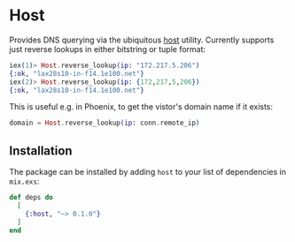 # Host

Provides DNS querying via the ubiquitous [host](http://manpages.ubuntu.com/manpages/bionic/man1/host.1.html) utility. 
Currently supports just reverse lookups in either bitstring or tuple format:

```elixir
iex(1)> Host.reverse_lookup(ip: "172.217.5.206")
{:ok, "lax28s10-in-f14.1e100.net"}
iex(2)> Host.reverse_lookup(ip: {172,217,5,206})
{:ok, "lax28s10-in-f14.1e100.net"}
```

This is useful e.g. in Phoenix, to get the vistor's domain name if it exists:

```elixir
domain = Host.reverse_lookup(ip: conn.remote_ip)
```

## Installation

The package can be installed by adding `host` to your list of
dependencies in `mix.exs`:

```elixir
def deps do
  [
    {:host, "~> 0.1.0"}
  ]
end
```